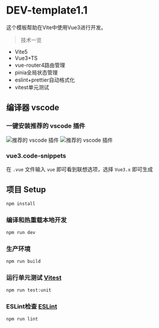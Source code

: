 # DEV-template1.1

这个模板帮助在Vite中使用Vue3进行开发。

> 技术一览

- Vite5
- Vue3+TS
- vue-router4路由管理
- pinia全局状态管理
- eslint+prettier自动格式化
- vitest单元测试

## 编译器 vscode

### 一键安装推荐的 vscode 插件

![推荐的 vscode 插件](https://yiming_chang.gitee.io/pure-admin-doc/assets/img/recommended1.88981f91.png "推荐的 vscode 插件s")
![推荐的 vscode 插件](https://yiming_chang.gitee.io/pure-admin-doc/assets/img/recommended2.0db1b940.png "推荐的 vscode 插件s")

### vue3.code-snippets

在 `.vue` 文件输入 `vue` 即可看到联想选项，选择 `Vue3.x` 即可生成

## 项目 Setup

```sh
npm install
```

### 编译和热重载本地开发

```sh
npm run dev
```

### 生产环境

```sh
npm run build
```

### 运行单元测试 [Vitest](https://vitest.dev/)

```sh
npm run test:unit
```

### ESLint检查 [ESLint](https://eslint.org/)

```sh
npm run lint
```
